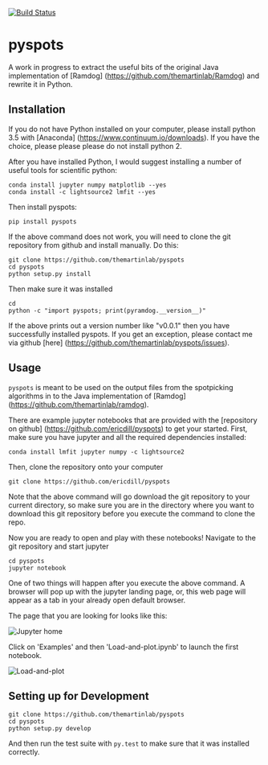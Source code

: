 [![Build Status](https://travis-ci.org/ericdill/pyspots.svg?branch=master)](https://travis-ci.org/ericdill/pyspots)

# pyspots

A work in progress to extract the useful bits of the original Java
implementation of [Ramdog] (https://github.com/themartinlab/Ramdog)
and rewrite it in Python.

## Installation

If you do not have Python installed on your computer, please install python 3.5
with [Anaconda] (https://www.continuum.io/downloads).  If you have the choice,
please please please do not install python 2.

After you have installed Python, I would suggest installing a number of useful
tools for scientific python:

```
conda install jupyter numpy matplotlib --yes
conda install -c lightsource2 lmfit --yes
```

Then install pyspots:

```
pip install pyspots
```

If the above command does not work, you will need to clone the git repository
from github and install manually. Do this:

```
git clone https://github.com/themartinlab/pyspots
cd pyspots
python setup.py install
```

Then make sure it was installed
```
cd
python -c "import pyspots; print(pyramdog.__version__)"
```

If the above prints out a version number like "v0.0.1" then you have
successfully installed pyspots.  If you get an exception, please contact me
via github [here] (https://github.com/themartinlab/pyspots/issues).


## Usage

`pyspots` is meant to be used on the output files from the spotpicking
algorithms in to the Java implementation of [Ramdog]
(https://github.com/themartinlab/ramdog).

There are example jupyter notebooks that are provided with the [repository
on github] (https://github.com/ericdill/pyspots) to get your started.  First,
make sure you have jupyter and all the required dependencies installed:

```
conda install lmfit jupyter numpy -c lightsource2
```

Then, clone the repository onto your computer

```
git clone https://github.com/ericdill/pyspots
```

Note that the above command will go download the git repository to your
current directory, so make sure you are in the directory where you want to
download this git repository before you execute the command to clone the repo.

Now you are ready to open and play with these notebooks!  Navigate to the git
repository and start jupyter

```
cd pyspots
jupyter notebook
```

One of two things will happen after you execute the above command.  A browser
will pop up with the jupyter landing page, or, this web page will appear as
a tab in your already open default browser.

The page that you are looking for looks like this:

![Jupyter home](docs/jupyter-home.png)

Click on 'Examples' and then 'Load-and-plot.ipynb' to launch the first
notebook.

![Load-and-plot](docs/Load-and-plot.png)

## Setting up for Development

```
git clone https://github.com/themartinlab/pyspots
cd pyspots
python setup.py develop
```

And then run the test suite with `py.test` to make sure that it was
installed correctly.
